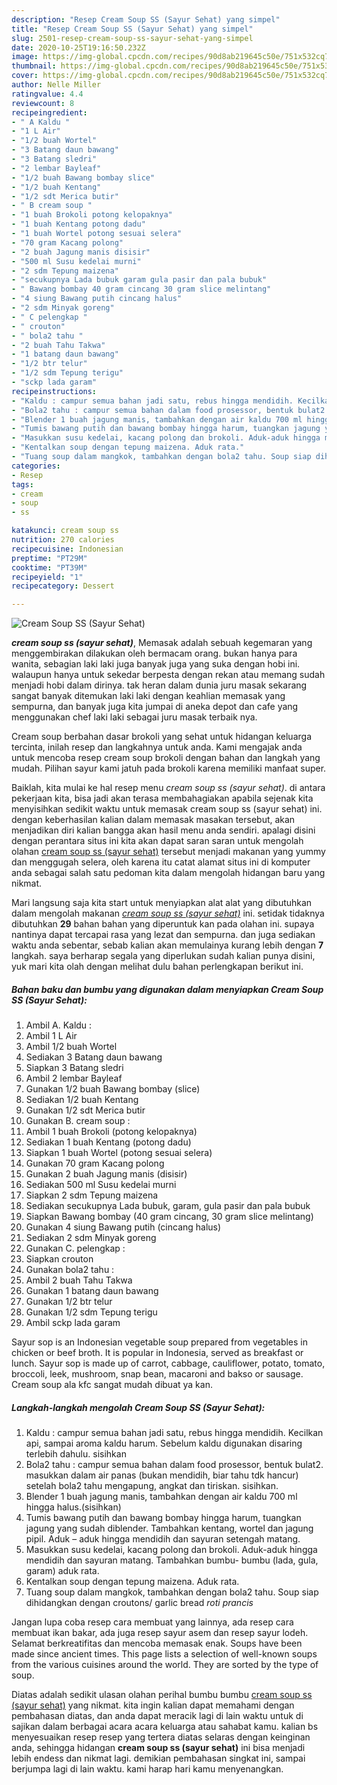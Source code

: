 ```yaml
---
description: "Resep Cream Soup SS (Sayur Sehat) yang simpel"
title: "Resep Cream Soup SS (Sayur Sehat) yang simpel"
slug: 2501-resep-cream-soup-ss-sayur-sehat-yang-simpel
date: 2020-10-25T19:16:50.232Z
image: https://img-global.cpcdn.com/recipes/90d8ab219645c50e/751x532cq70/cream-soup-ss-sayur-sehat-foto-resep-utama.jpg
thumbnail: https://img-global.cpcdn.com/recipes/90d8ab219645c50e/751x532cq70/cream-soup-ss-sayur-sehat-foto-resep-utama.jpg
cover: https://img-global.cpcdn.com/recipes/90d8ab219645c50e/751x532cq70/cream-soup-ss-sayur-sehat-foto-resep-utama.jpg
author: Nelle Miller
ratingvalue: 4.4
reviewcount: 8
recipeingredient:
- " A Kaldu "
- "1 L Air"
- "1/2 buah Wortel"
- "3 Batang daun bawang"
- "3 Batang sledri"
- "2 lembar Bayleaf"
- "1/2 buah Bawang bombay slice"
- "1/2 buah Kentang"
- "1/2 sdt Merica butir"
- " B cream soup "
- "1 buah Brokoli potong kelopaknya"
- "1 buah Kentang potong dadu"
- "1 buah Wortel potong sesuai selera"
- "70 gram Kacang polong"
- "2 buah Jagung manis disisir"
- "500 ml Susu kedelai murni"
- "2 sdm Tepung maizena"
- "secukupnya Lada bubuk garam gula pasir dan pala bubuk"
- " Bawang bombay 40 gram cincang 30 gram slice melintang"
- "4 siung Bawang putih cincang halus"
- "2 sdm Minyak goreng"
- " C pelengkap "
- " crouton"
- " bola2 tahu "
- "2 buah Tahu Takwa"
- "1 batang daun bawang"
- "1/2 btr telur"
- "1/2 sdm Tepung terigu"
- "sckp lada garam"
recipeinstructions:
- "Kaldu : campur semua bahan jadi satu, rebus hingga mendidih. Kecilkan api, sampai aroma kaldu harum. Sebelum kaldu digunakan disaring terlebih dahulu. sisihkan"
- "Bola2 tahu : campur semua bahan dalam food prosessor, bentuk bulat2. masukkan dalam air panas (bukan mendidih, biar tahu tdk hancur) setelah bola2 tahu mengapung, angkat dan tiriskan. sisihkan."
- "Blender 1 buah jagung manis, tambahkan dengan air kaldu 700 ml hingga halus.(sisihkan)"
- "Tumis bawang putih dan bawang bombay hingga harum, tuangkan jagung yang sudah diblender. Tambahkan kentang, wortel dan jagung pipil. Aduk – aduk hingga mendidih dan sayuran setengah matang."
- "Masukkan susu kedelai, kacang polong dan brokoli. Aduk-aduk hingga mendidih dan sayuran matang. Tambahkan bumbu- bumbu (lada, gula, garam) aduk rata."
- "Kentalkan soup dengan tepung maizena. Aduk rata."
- "Tuang soup dalam mangkok, tambahkan dengan bola2 tahu. Soup siap dihidangkan dengan croutons/ garlic bread *roti prancis*"
categories:
- Resep
tags:
- cream
- soup
- ss

katakunci: cream soup ss 
nutrition: 270 calories
recipecuisine: Indonesian
preptime: "PT29M"
cooktime: "PT39M"
recipeyield: "1"
recipecategory: Dessert

---
```



![Cream Soup SS (Sayur Sehat)](https://img-global.cpcdn.com/recipes/90d8ab219645c50e/751x532cq70/cream-soup-ss-sayur-sehat-foto-resep-utama.jpg)

<b><i>cream soup ss (sayur sehat)</i></b>, Memasak adalah sebuah kegemaran yang menggembirakan dilakukan oleh bermacam orang. bukan hanya para wanita, sebagian laki laki juga banyak juga yang suka dengan hobi ini. walaupun hanya untuk sekedar berpesta dengan rekan atau memang sudah menjadi hobi dalam dirinya. tak heran dalam dunia juru masak sekarang sangat banyak ditemukan laki laki dengan keahlian memasak yang sempurna, dan banyak juga kita jumpai di aneka depot dan cafe yang menggunakan chef laki laki sebagai juru masak terbaik nya.

Cream soup berbahan dasar brokoli yang sehat untuk hidangan keluarga tercinta, inilah resep dan langkahnya untuk anda. Kami mengajak anda untuk mencoba resep cream soup brokoli dengan bahan dan langkah yang mudah. Pilihan sayur kami jatuh pada brokoli karena memiliki manfaat super.

Baiklah, kita mulai ke hal resep menu <i>cream soup ss (sayur sehat)</i>. di antara pekerjaan kita, bisa jadi akan terasa membahagiakan apabila sejenak kita menyisihkan sedikit waktu untuk memasak cream soup ss (sayur sehat) ini. dengan keberhasilan kalian dalam memasak masakan tersebut, akan menjadikan diri kalian bangga akan hasil menu anda sendiri. apalagi disini dengan perantara situs ini kita akan dapat saran saran untuk mengolah olahan <u>cream soup ss (sayur sehat)</u> tersebut menjadi makanan yang yummy dan menggugah selera, oleh karena itu catat alamat situs ini di komputer anda sebagai salah satu pedoman kita dalam mengolah hidangan baru yang nikmat.


Mari langsung saja kita start untuk menyiapkan alat alat yang dibutuhkan dalam mengolah makanan <u><i>cream soup ss (sayur sehat)</i></u> ini. setidak tidaknya dibutuhkan <b>29</b> bahan bahan yang diperuntuk kan pada olahan ini. supaya nantinya dapat tercapai rasa yang lezat dan sempurna. dan juga sediakan waktu anda sebentar, sebab kalian akan memulainya kurang lebih dengan <b>7</b> langkah. saya berharap segala yang diperlukan sudah kalian punya disini, yuk mari kita olah dengan melihat dulu bahan perlengkapan berikut ini.

<!--inarticleads1-->

##### Bahan baku dan bumbu yang digunakan dalam menyiapkan Cream Soup SS (Sayur Sehat):

1. Ambil  A. Kaldu :
1. Ambil 1 L Air
1. Ambil 1/2 buah Wortel
1. Sediakan 3 Batang daun bawang
1. Siapkan 3 Batang sledri
1. Ambil 2 lembar Bayleaf
1. Gunakan 1/2 buah Bawang bombay (slice)
1. Sediakan 1/2 buah Kentang
1. Gunakan 1/2 sdt Merica butir
1. Gunakan  B. cream soup :
1. Ambil 1 buah Brokoli (potong kelopaknya)
1. Sediakan 1 buah Kentang (potong dadu)
1. Siapkan 1 buah Wortel (potong sesuai selera)
1. Gunakan 70 gram Kacang polong
1. Gunakan 2 buah Jagung manis (disisir)
1. Sediakan 500 ml Susu kedelai murni
1. Siapkan 2 sdm Tepung maizena
1. Sediakan secukupnya Lada bubuk, garam, gula pasir dan pala bubuk
1. Siapkan  Bawang bombay (40 gram cincang, 30 gram slice melintang)
1. Gunakan 4 siung Bawang putih (cincang halus)
1. Sediakan 2 sdm Minyak goreng
1. Gunakan  C. pelengkap :
1. Siapkan  crouton
1. Gunakan  bola2 tahu :
1. Ambil 2 buah Tahu Takwa
1. Gunakan 1 batang daun bawang
1. Gunakan 1/2 btr telur
1. Gunakan 1/2 sdm Tepung terigu
1. Ambil sckp lada garam


Sayur sop is an Indonesian vegetable soup prepared from vegetables in chicken or beef broth. It is popular in Indonesia, served as breakfast or lunch. Sayur sop is made up of carrot, cabbage, cauliflower, potato, tomato, broccoli, leek, mushroom, snap bean, macaroni and bakso or sausage. Cream soup ala kfc sangat mudah dibuat ya kan. 

<!--inarticleads2-->

##### Langkah-langkah mengolah Cream Soup SS (Sayur Sehat):

1. Kaldu : campur semua bahan jadi satu, rebus hingga mendidih. Kecilkan api, sampai aroma kaldu harum. Sebelum kaldu digunakan disaring terlebih dahulu. sisihkan
1. Bola2 tahu : campur semua bahan dalam food prosessor, bentuk bulat2. masukkan dalam air panas (bukan mendidih, biar tahu tdk hancur) setelah bola2 tahu mengapung, angkat dan tiriskan. sisihkan.
1. Blender 1 buah jagung manis, tambahkan dengan air kaldu 700 ml hingga halus.(sisihkan)
1. Tumis bawang putih dan bawang bombay hingga harum, tuangkan jagung yang sudah diblender. Tambahkan kentang, wortel dan jagung pipil. Aduk – aduk hingga mendidih dan sayuran setengah matang.
1. Masukkan susu kedelai, kacang polong dan brokoli. Aduk-aduk hingga mendidih dan sayuran matang. Tambahkan bumbu- bumbu (lada, gula, garam) aduk rata.
1. Kentalkan soup dengan tepung maizena. Aduk rata.
1. Tuang soup dalam mangkok, tambahkan dengan bola2 tahu. Soup siap dihidangkan dengan croutons/ garlic bread *roti prancis*


Jangan lupa coba resep cara membuat yang lainnya, ada resep cara membuat ikan bakar, ada juga resep sayur asem dan resep sayur lodeh. Selamat berkreatifitas dan mencoba memasak enak. Soups have been made since ancient times. This page lists a selection of well-known soups from the various cuisines around the world. They are sorted by the type of soup. 

Diatas adalah sedikit ulasan olahan perihal bumbu bumbu <u>cream soup ss (sayur sehat)</u> yang nikmat. kita ingin kalian dapat memahami dengan pembahasan diatas, dan anda dapat meracik lagi di lain waktu untuk di sajikan dalam berbagai acara acara keluarga atau sahabat kamu. kalian bs menyesuaikan resep resep yang tertera diatas selaras dengan keinginan anda, sehingga hidangan <b>cream soup ss (sayur sehat)</b> ini bisa menjadi lebih endess dan nikmat lagi. demikian pembahasan singkat ini, sampai berjumpa lagi di lain waktu. kami harap hari kamu menyenangkan.
